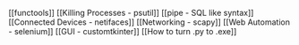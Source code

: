 [[functools]]
[[Killing Processes - psutil]]
[[pipe - SQL like syntax]]
[[Connected Devices - netifaces]]
[[Networking - scapy]]
[[Web Automation - selenium]]
[[GUI - customtkinter]]
[[How to turn .py to .exe]]